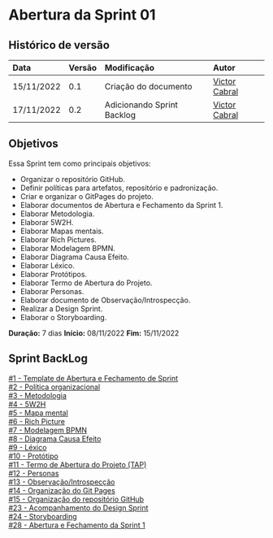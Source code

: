# Abertura da Sprint 01

## Histórico de versão

| **Data**   | **Versão** | **Modificação**       | **Autor**                                            |
| :--------- | :--------- | :-------------------  | :--------------------------------------------------- |
| 15/11/2022 | 0.1        | Criação do documento  | [Victor Cabral](https://github.com/victordscabral)   |
| 17/11/2022 | 0.2        | Adicionando Sprint Backlog | [Victor Cabral](https://github.com/victordscabral)   |

## Objetivos

Essa Sprint tem como principais objetivos:

- Organizar o repositório GitHub.
- Definir políticas para artefatos, repositório e padronização.
- Criar e organizar o GitPages do projeto.
- Elaborar documentos de Abertura e Fechamento da Sprint 1.
- Elaborar Metodologia.
- Elaborar 5W2H.
- Elaborar Mapas mentais.
- Elaborar Rich Pictures.
- Elaborar Modelagem BPMN.
- Elaborar Diagrama Causa Efeito.
- Elaborar Léxico.
- Elaborar Protótipos.
- Elaborar Termo de Abertura do Projeto.
- Elaborar Personas.
- Elaborar documento de Observação/Introspecção.
- Realizar a Design Sprint.
- Elaborar o Storyboarding.

**Duração:** 7 dias
**Início:** 08/11/2022
**Fim:** 15/11/2022

## Sprint BackLog

[#1 - Template de Abertura e Fechamento de Sprint](https://github.com/UnBArqDsw2022-2/2022.2_G4_IDotPet/issues/1)
<br>
[#2 - Política organizacional](https://github.com/UnBArqDsw2022-2/2022.2_G4_IDotPet/issues/2)
<br>
[#3 - Metodologia](https://github.com/UnBArqDsw2022-2/2022.2_G4_IDotPet/issues/3)
<br>
[#4 - 5W2H](https://github.com/UnBArqDsw2022-2/2022.2_G4_IDotPet/issues/4)
<br>
[#5 - Mapa mental](https://github.com/UnBArqDsw2022-2/2022.2_G4_IDotPet/issues/5) 
<br>
[#6 - Rich Picture](https://github.com/UnBArqDsw2022-2/2022.2_G4_IDotPet/issues/6)
<br>
[#7 - Modelagem BPMN](https://github.com/UnBArqDsw2022-2/2022.2_G4_IDotPet/issues/7)
<br>
[#8 - Diagrama Causa Efeito](https://github.com/UnBArqDsw2022-2/2022.2_G4_IDotPet/issues/8)
<br>
[#9 - Léxico](https://github.com/UnBArqDsw2022-2/2022.2_G4_IDotPet/issues/9)
<br>
[#10 - Protótipo](https://github.com/UnBArqDsw2022-2/2022.2_G4_IDotPet/issues/10)
<br>
[#11 - Termo de Abertura do Projeto (TAP)](https://github.com/UnBArqDsw2022-2/2022.2_G4_IDotPet/issues/11)
<br>
[#12 - Personas](https://github.com/UnBArqDsw2022-2/2022.2_G4_IDotPet/issues/12)
<br>
[#13 - Observação/Introspecção](https://github.com/UnBArqDsw2022-2/2022.2_G4_IDotPet/issues/13)
<br>
[#14 - Organização do Git Pages](https://github.com/UnBArqDsw2022-2/2022.2_G4_IDotPet/issues/14)
<br>
[#15 - Organização do repositório GitHub](https://github.com/UnBArqDsw2022-2/2022.2_G4_IDotPet/issues/15)
<br>
[#23 - Acompanhamento do Design Sprint](https://github.com/UnBArqDsw2022-2/2022.2_G4_IDotPet/issues/23)
<br>
[#24 - Storyboarding](https://github.com/UnBArqDsw2022-2/2022.2_G4_IDotPet/issues/24)
<br>
[#28 - Abertura e Fechamento da Sprint 1](https://github.com/UnBArqDsw2022-2/2022.2_G4_IDotPet/issues/28)